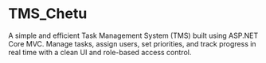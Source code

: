 # TMS_Chetu
 A simple and efficient Task Management System (TMS) built using ASP.NET Core MVC. Manage tasks, assign users, set priorities, and track progress in real time with a clean UI and role-based access control.
